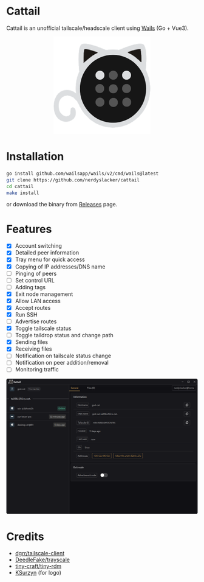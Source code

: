 # Cattail

Cattail is an unofficial tailscale/headscale client using [Wails](https://wails.io) (Go + Vue3).

<div style="text-align: center;">
    <img src="frontend/src/assets/images/logo.png" />
</div>

# Installation

```bash
go install github.com/wailsapp/wails/v2/cmd/wails@latest
git clone https://github.com/nerdyslacker/cattail
cd cattail
make install
```

or download the binary from [Releases](https://github.com/nerdyslacker/cattail/releases) page.

# Features

- [x] Account switching
- [x] Detailed peer information
- [x] Tray menu for quick access
- [x] Copying of IP addresses/DNS name
- [ ] Pinging of peers
- [ ] Set control URL
- [ ] Adding tags
- [x] Exit node management
- [x] Allow LAN access
- [x] Accept routes
- [x] Run SSH
- [ ] Advertise routes
- [x] Toggle tailscale status
- [ ] Toggle taildrop status and change path
- [x] Sending files
- [x] Receiving files
- [ ] Notification on tailscale status change
- [ ] Notification on peer addition/removal
- [ ] Monitoring traffic

<div style="text-align: center;">
    <img src="_images/screenshot.png" />
</div>

# Credits 

* [dgrr/tailscale-client](https://github.com/dgrr/tailscale-client)
* [DeedleFake/trayscale](https://github.com/DeedleFake/trayscale)
* [tiny-craft/tiny-rdm](https://github.com/tiny-craft/tiny-rdm)
* [KSurzyn](https://github.com/KSurzyn) (for logo)